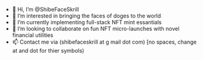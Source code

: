 - 👋 Hi, I’m @ShibeFaceSkrill
- 👀 I’m interested in bringing the faces of doges to the world
- 🌱 I’m currently implementing full-stack NFT mint essantials
- 💞️ I’m looking to collaborate on fun NFT micro-launches with novel financial utilities
- 📫 Contact me via (shibefaceskrill at g mail dot com) [no spaces, change at and dot for thier symbols)

<!---
shibefaceskrill/shibefaceskrill is a ✨ special ✨ repository because its `README.md` (this file) appears on your GitHub profile.
You can click the Preview link to take a look at your changes.
--->
